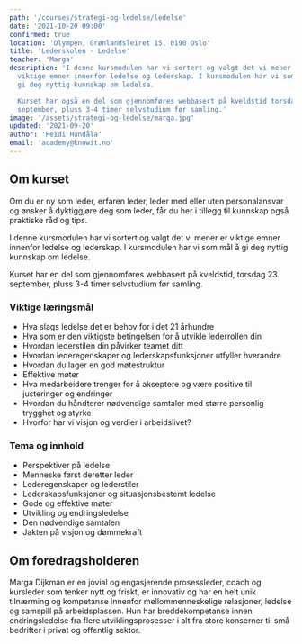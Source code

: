```yaml
---
path: '/courses/strategi-og-ledelse/ledelse'
date: '2021-10-20 09:00'
confirmed: true
location: 'Olympen, Grønlandsleiret 15, 0190 Oslo'
title: 'Lederskolen - Ledelse'
teacher: 'Marga'
description: 'I denne kursmodulen har vi sortert og valgt det vi mener er
  viktige emner innenfor ledelse og lederskap. I kursmodulen har vi som mål å
  gi deg nyttig kunnskap om ledelse.

  Kurset har også en del som gjennomføres webbasert på kveldstid torsdag 23.
  september, pluss 3-4 timer selvstudium før samling.'
image: '/assets/strategi-og-ledelse/marga.jpg'
updated: '2021-09-20'
author: 'Heidi Hundåla'
email: 'academy@knowit.no'
---
```


## Om kurset

Om du er ny som leder, erfaren leder, leder med eller uten personalansvar og
ønsker å dyktiggjøre deg som leder, får du her i tillegg til kunnskap også
praktiske råd og tips.

I denne kursmodulen har vi sortert og valgt det vi mener er viktige emner
innenfor ledelse og lederskap. I kursmodulen har vi som mål å gi deg nyttig
kunnskap om ledelse.

Kurset har en del som gjennomføres webbasert på kveldstid, torsdag 23.
september, pluss 3-4 timer selvstudium før samling.

### Viktige læringsmål

- Hva slags ledelse det er behov for i det 21 århundre
- Hva som er den viktigste betingelsen for å utvikle lederrollen din
- Hvordan lederstilen din påvirker teamet ditt
- Hvordan lederegenskaper og lederskapsfunksjoner utfyller hverandre
- Hvordan du lager en god møtestruktur
- Effektive møter
- Hva medarbeidere trenger for å akseptere og være positive til justeringer og
  endringer
- Hvordan du håndterer nødvendige samtaler med større personlig trygghet og
  styrke
- Hvorfor har vi visjon og verdier i arbeidslivet?

### Tema og innhold

- Perspektiver på ledelse
- Menneske først deretter leder
- Lederegenskaper og lederstiler
- Lederskapsfunksjoner og situasjonsbestemt ledelse
- Gode og effektive møter
- Utvikling og endringsledelse
- Den nødvendige samtalen
- Jakten på visjon og dømmekraft

## Om foredragsholderen

Marga Dijkman er en jovial og engasjerende prosessleder, coach og kursleder
som tenker nytt og friskt, er innovativ og har en helt unik tilnærming og
kompetanse innenfor mellommenneskelige relasjoner, ledelse og samspill på
arbeidsplassen. Hun har breddekompetanse innen endringsledelse fra flere
utviklingsprosesser i alt fra store konserner til små bedrifter i privat og
offentlig sektor.
